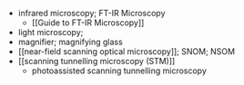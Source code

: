 - infrared microscopy; FT-IR Microscopy
    - [[Guide to FT-IR Microscopy]]
- light microscopy; 
- magnifier; magnifying glass
- [[near-field scanning optical microscopy]]; SNOM; NSOM
- [[scanning tunnelling microscopy (STM)]]
    - photoassisted scanning tunnelling microscopy
